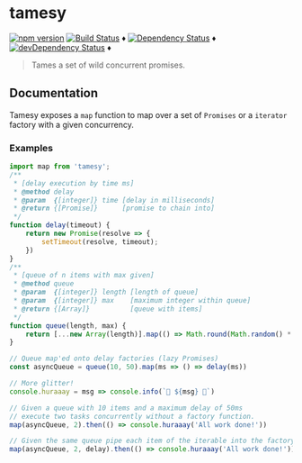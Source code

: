 # tamesy

[![npm version](https://badge.fury.io/js/tamesy.svg)](https://badge.fury.io/js/tamesy)
[![Build Status](https://travis-ci.org/tdeekens/tamesy.svg?branch=master)](https://travis-ci.org/tdeekens/tamesy) ♦️
[![Dependency Status](https://david-dm.org/tdeekens/tamesy.svg?style=flat)](https://david-dm.org/tdeekens/tamesy) ♦️
[![devDependency Status](https://david-dm.org/tdeekens/tamesy/dev-status.svg)](https://david-dm.org/tdeekens/tamesy#info=devDependencies) ♦️

> Tames a set of wild concurrent promises.

## Documentation

Tamesy exposes a `map` function to map over a set of `Promises` or a `iterator` factory with a given concurrency.

### Examples

```js
import map from 'tamesy';
/**
 * [delay execution by time ms]
 * @method delay
 * @param  {[integer]} time [delay in milliseconds]
 * @return {[Promise]}      [promise to chain into]
 */
function delay(timeout) {
    return new Promise(resolve => {
        setTimeout(resolve, timeout);
    })
}
/**
 * [queue of n items with max given]
 * @method queue
 * @param  {[integer]} length [length of queue]
 * @param  {[integer]} max    [maximum integer within queue]
 * @return {[Array]}          [queue with items]
 */
function queue(length, max) {
    return [...new Array(length)].map(() => Math.round(Math.random() * max))
}

// Queue map'ed onto delay factories (lazy Promises)
const asyncQueue = queue(10, 50).map(ms => () => delay(ms))

// More glitter!
console.huraaay = msg => console.info(`🎉 ${msg} 🍻`)

// Given a queue with 10 items and a maximum delay of 50ms
// execute two tasks concurrently without a factory function.
map(asyncQueue, 2).then(() => console.huraaay('All work done!'))

// Given the same queue pipe each item of the iterable into the factory function.
map(asyncQueue, 2, delay).then(() => console.huraaay('All work done!'))
```
